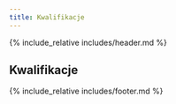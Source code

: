 ```yaml
---
title: Kwalifikacje
---
```



{% include_relative includes/header.md %}

## Kwalifikacje

{% include_relative includes/footer.md %}